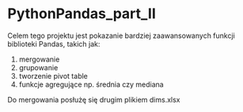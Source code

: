 # PythonPandas_part_II
Celem tego projektu jest pokazanie bardziej zaawansowanych funkcji biblioteki Pandas, takich jak: 
1) mergowanie 
2) grupowanie
3) tworzenie pivot table
4) funkcje agregujące np. średnia czy mediana

Do mergowania posłużę się drugim plikiem dims.xlsx
